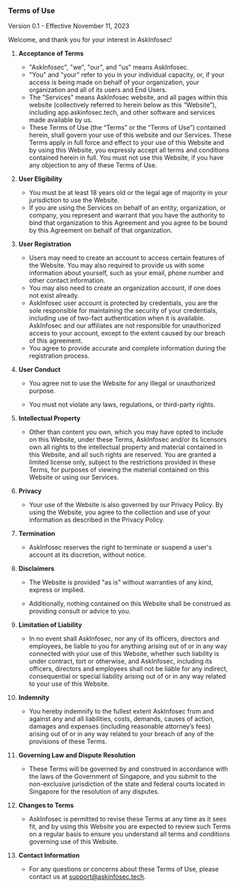 ### Terms of Use
Version 0.1 - Effective November 11, 2023

Welcome, and thank you for your interest in AskInfosec!

1. **Acceptance of Terms** 
   - "AskInfosec", "we", "our", and "us" means AskInfosec.
   - "You" and "your" refer to you in your individual capacity, or, if your access is being made on behalf of your organization, your organization and all of its users and End Users.
   - The "Services" means AskInfosec website, and all pages within this website (collectively referred to herein below as this “Website”), including app.askinfosec.tech, and other software and services made available by us.
   - These Terms of Use (the “Terms” or the “Terms of Use”) contained herein, shall govern your use of this website and our Services. These Terms apply in full force and effect to your use of this Website and by using this Website, you expressly accept all terms and conditions contained herein in full. You must not use this Website, if you have any objection to any of these Terms of Use.
  

2. **User Eligibility** 

   - You must be at least 18 years old or the legal age of majority in your jurisdiction to use the Website.
   - If you are using the Services on behalf of an entity, organization, or company, you represent and warrant that you have the authority to bind that organization to this Agreement and you agree to be bound by this Agreement on behalf of that organization. 

  

3. **User Registration** 

   - Users may need to create an account to access certain features of the Website.  You may also required to provide us with some information about yourself, such as your email, phone number and other contact information.
   - You may also need to create an organization account, if one does not exist already.
   - AskInfosec user account is protected by credentials, you are the sole responsible for maintaining the security of your credentials, including use of two-fact authentication when it is available. AskInfosec and our affiliates are not responsible for unauthorized access to your account, except to the extent caused by our breach of this agreement.
   - You agree to provide accurate and complete information during the registration process. 

  

4. **User Conduct** 

   - You agree not to use the Website for any illegal or unauthorized purpose. 

   - You must not violate any laws, regulations, or third-party rights. 

  

5. **Intellectual Property** 

   - Other than content you own, which you may have opted to include on this Website, under these Terms, AskInfosec and/or its licensors own all rights to the intellectual property and material contained in this Website, and all such rights are reserved. You are granted a limited license only, subject to the restrictions provided in these Terms, for purposes of viewing the material contained on this Website or using our Services. 
  

6. **Privacy** 

   - Your use of the Website is also governed by our Privacy Policy. By using the Website, you agree to the collection and use of your information as described in the Privacy Policy. 

  

7. **Termination** 

   - AskInfosec reserves the right to terminate or suspend a user's account at its discretion, without notice. 

  

8. **Disclaimers** 

   - The Website is provided "as is" without warranties of any kind, express or implied. 

   - Additionally, nothing contained on this Website shall be construed as providing consult or advice to you. 

  

9. **Limitation of Liability** 

   - In no event shall AskInfosec, nor any of its officers, directors and employees, be liable to you for anything arising out of or in any way connected with your use of this Website, whether such liability is under contract, tort or otherwise, and AskInfosec, including its officers, directors and employees shall not be liable for any indirect, consequential or special liability arising out of or in any way related to your use of this Website.

  

10. **Indemnity** 

    - You hereby indemnify to the fullest extent AskInfosec from and against any and all liabilities, costs, demands, causes of action, damages and expenses (including reasonable attorney’s fees) arising out of or in any way related to your breach of any of the provisions of these Terms.

  

11. **Governing Law and Dispute Resolution** 

    - These Terms will be governed by and construed in accordance with the laws of the Government of Singapore, and you submit to the non-exclusive jurisdiction of the state and federal courts located in Singapore for the resolution of any disputes. 

  

12. **Changes to Terms** 

    - AskInfosec is permitted to revise these Terms at any time as it sees fit, and by using this Website you are expected to review such Terms on a regular basis to ensure you understand all terms and conditions governing use of this Website. 

  

13. **Contact Information** 

    - For any questions or concerns about these Terms of Use, please contact us at support@askinfosec.tech. 
